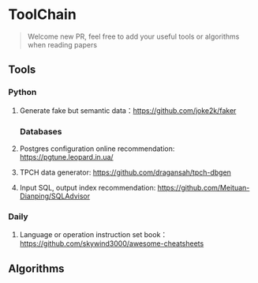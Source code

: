 # ToolChain

> Welcome new PR, feel free to add your useful tools or algorithms when reading papers

## Tools

### Python

1. Generate fake but semantic data：https://github.com/joke2k/faker

   ### Databases

1. Postgres configuration online recommendation: https://pgtune.leopard.in.ua/
2. TPCH data generator: https://github.com/dragansah/tpch-dbgen
3. Input SQL, output index recommendation: https://github.com/Meituan-Dianping/SQLAdvisor

### Daily

1. Language or operation instruction set book：https://github.com/skywind3000/awesome-cheatsheets



## Algorithms

